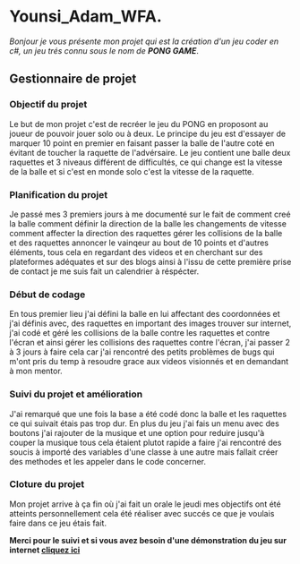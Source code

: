# Younsi_Adam_WFA.
*Bonjour je vous présente mon projet qui est la création d'un jeu coder en c#, un jeu trés connu sous le nom de **PONG GAME***.
## Gestionnaire de projet
### Objectif du projet 
Le but de mon projet c'est de recréer le jeu du PONG en proposont au joueur de pouvoir jouer solo ou à deux. Le principe du jeu est d'essayer de marquer 10 point en premier en faisant passer la balle de l'autre coté en évitant de toucher la raquette de l'advérsaire. Le jeu contient une balle deux raquettes et 3 niveaus différent de difficultés, ce qui change est la vitesse de la balle et si c'est en monde solo c'est la vitesse de la raquette.
### Planification du projet 
Je passé mes 3 premiers jours à me documenté sur le fait de comment creé la balle comment définir la direction de la balle les changements de vitesse comment affecter la direction des raquettes gérer les collisions de la balle et des raquettes annoncer le vainqeur au bout de 10 points et d'autres éléments, tous cela en regardant des videos et en cherchant sur des plateformes adéquates et sur des blogs ainsi à l'issu de cette première prise de contact je me suis fait un calendrier à réspécter. 
### Début de codage
En tous premier lieu j'ai défini la balle en lui affectant des coordonnées et j'ai définis avec, des raquettes en important des images trouver sur internet, j'ai codé et géré les collisions de la balle contre les raquettes et contre l'écran et ainsi gérer les collisions des raquettes contre l'écran, j'ai passer 2 à 3 jours à faire cela car j'ai rencontré des petits problèmes de bugs qui m'ont pris du temp à resoudre grace aux videos visionnés et en demandant à mon mentor.
### Suivi du projet et amélioration
J'ai remarqué que une fois la base a été codé donc la balle et les raquettes ce qui suivait étais pas trop dur. En plus du jeu j'ai fais un menu avec des boutons j'ai rajouter de la musique et une option pour reduire jusqu'à couper la musique tous cela étaient plutot rapide a faire j'ai rencontré des soucis à importé des variables d'une classe à une autre mais fallait créer des methodes et les appeler dans le code concerner. 
### Cloture du projet 
Mon projet arrive à ça fin où j'ai fait un orale le jeudi mes objectifs ont été atteints personnellement cela été réaliser avec succés ce que je voulais faire dans ce jeu étais fait.

**Merci pour le suivi et si vous avez besoin d'une démonstration du jeu sur internet [cliquez ici](https://www.ponggame.org/)**


